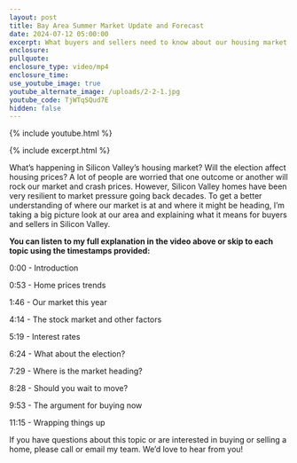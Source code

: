```yaml
---
layout: post
title: Bay Area Summer Market Update and Forecast
date: 2024-07-12 05:00:00
excerpt: What buyers and sellers need to know about our housing market.
enclosure:
pullquote:
enclosure_type: video/mp4
enclosure_time:
use_youtube_image: true
youtube_alternate_image: /uploads/2-2-1.jpg
youtube_code: TjWTqSQud7E
hidden: false
---
```

{% include youtube.html %}

{% include excerpt.html %}

What’s happening in Silicon Valley’s housing market? Will the election affect housing prices? A lot of people are worried that one outcome or another will rock our market and crash prices. However, Silicon Valley homes have been very resilient to market pressure going back decades. To get a better understanding of where our market is at and where it might be heading, I’m taking a big picture look at our area and explaining what it means for buyers and sellers in Silicon Valley.

**You can listen to my full explanation in the video above or skip to each topic using the timestamps provided:**

0:00 - Introduction

0:53 - Home prices trends

1:46 - Our market this year

4:14 - The stock market and other factors

5:19 - Interest rates

6:24 - What about the election?

7:29 - Where is the market heading?

8:28 - Should you wait to move?

9:53 - The argument for buying now

11:15 - Wrapping things up

If you have questions about this topic or are interested in buying or selling a home, please call or email my team. We’d love to hear from you!